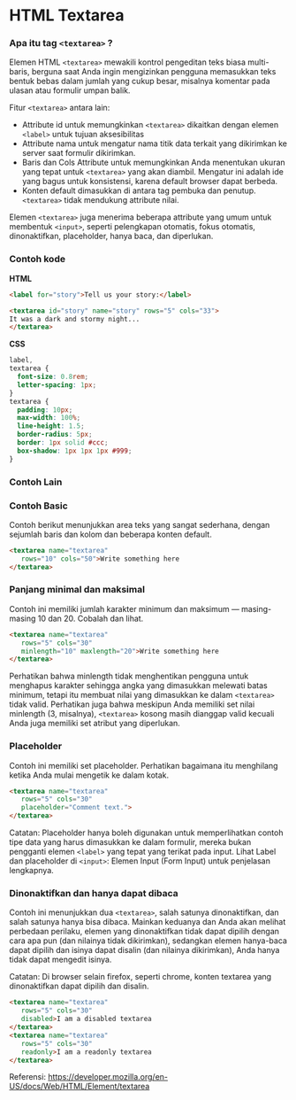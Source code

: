 # HTML Textarea

### Apa itu tag `<textarea>` ?

Elemen HTML `<textarea>` mewakili kontrol pengeditan teks biasa multi-baris, berguna saat Anda ingin mengizinkan pengguna memasukkan teks bentuk bebas dalam jumlah yang cukup besar, misalnya komentar pada ulasan atau formulir umpan balik.

Fitur `<textarea>` antara lain:

- Attribute id untuk memungkinkan `<textarea>` dikaitkan dengan elemen `<label>` untuk tujuan aksesibilitas
- Attribute nama untuk mengatur nama titik data terkait yang dikirimkan ke server saat formulir dikirimkan.
- Baris dan Cols Attribute untuk memungkinkan Anda menentukan ukuran yang tepat untuk `<textarea>` yang akan diambil. Mengatur ini adalah ide yang bagus untuk konsistensi, karena default browser dapat berbeda.
- Konten default dimasukkan di antara tag pembuka dan penutup. `<textarea>` tidak mendukung attribute nilai.

Elemen `<textarea>` juga menerima beberapa attribute yang umum untuk membentuk `<input>`, seperti pelengkapan otomatis, fokus otomatis, dinonaktifkan, placeholder, hanya baca, dan diperlukan.

### Contoh kode

**HTML**

```html
<label for="story">Tell us your story:</label>

<textarea id="story" name="story" rows="5" cols="33">
It was a dark and stormy night...
</textarea>
```

**CSS**

```css
label,
textarea {
  font-size: 0.8rem;
  letter-spacing: 1px;
}
textarea {
  padding: 10px;
  max-width: 100%;
  line-height: 1.5;
  border-radius: 5px;
  border: 1px solid #ccc;
  box-shadow: 1px 1px 1px #999;
}
```

### Contoh Lain

### Contoh Basic

Contoh berikut menunjukkan area teks yang sangat sederhana, dengan sejumlah baris dan kolom dan beberapa konten default.

```HTML
<textarea name="textarea"
   rows="10" cols="50">Write something here
</textarea>
```

### Panjang minimal dan maksimal

Contoh ini memiliki jumlah karakter minimum dan maksimum — masing-masing 10 dan 20. Cobalah dan lihat.

```HTML
<textarea name="textarea"
   rows="5" cols="30"
   minlength="10" maxlength="20">Write something here
</textarea>
```

Perhatikan bahwa minlength tidak menghentikan pengguna untuk menghapus karakter sehingga angka yang dimasukkan melewati batas minimum, tetapi itu membuat nilai yang dimasukkan ke dalam `<textarea>` tidak valid. Perhatikan juga bahwa meskipun Anda memiliki set nilai minlength (3, misalnya), `<textarea>` kosong masih dianggap valid kecuali Anda juga memiliki set atribut yang diperlukan.

### Placeholder

Contoh ini memiliki set placeholder. Perhatikan bagaimana itu menghilang ketika Anda mulai mengetik ke dalam kotak.

```HTML
<textarea name="textarea"
   rows="5" cols="30"
   placeholder="Comment text.">
</textarea>
```

Catatan: Placeholder hanya boleh digunakan untuk memperlihatkan contoh tipe data yang harus dimasukkan ke dalam formulir, mereka bukan pengganti elemen `<label>` yang tepat yang terikat pada input. Lihat Label dan placeholder di `<input>`: Elemen Input (Form Input) untuk penjelasan lengkapnya.

### Dinonaktifkan dan hanya dapat dibaca

Contoh ini menunjukkan dua `<textarea>`, salah satunya dinonaktifkan, dan salah satunya hanya bisa dibaca. Mainkan keduanya dan Anda akan melihat perbedaan perilaku, elemen yang dinonaktifkan tidak dapat dipilih dengan cara apa pun (dan nilainya tidak dikirimkan), sedangkan elemen hanya-baca dapat dipilih dan isinya dapat disalin (dan nilainya dikirimkan), Anda hanya tidak dapat mengedit isinya.

Catatan: Di browser selain firefox, seperti chrome, konten textarea yang dinonaktifkan dapat dipilih dan disalin.

```HTML
<textarea name="textarea"
   rows="5" cols="30"
   disabled>I am a disabled textarea
</textarea>
<textarea name="textarea"
   rows="5" cols="30"
   readonly>I am a readonly textarea
</textarea>
```

Referensi: https://developer.mozilla.org/en-US/docs/Web/HTML/Element/textarea
